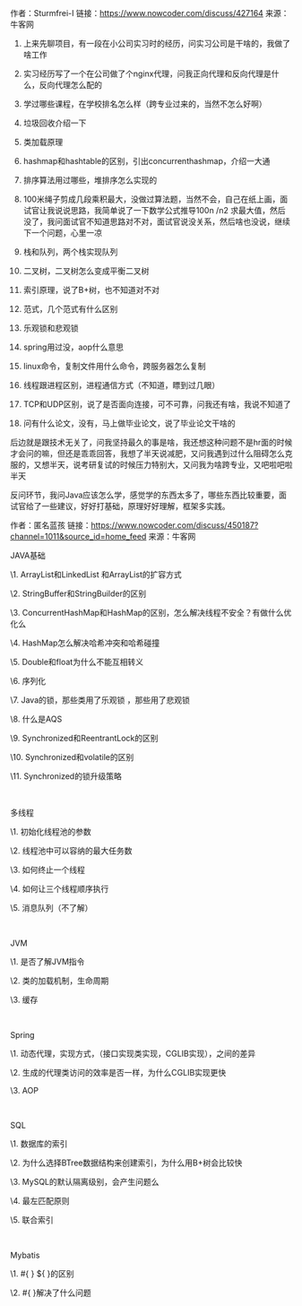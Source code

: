 作者：Sturmfrei-I
链接：https://www.nowcoder.com/discuss/427164
来源：牛客网



1. 上来先聊项目，有一段在小公司实习时的经历，问实习公司是干啥的，我做了啥工作    

2. 实习经历写了一个在公司做了个nginx代理，问我正向代理和反向代理是什么，反向代理怎么配的    

3. 学过哪些课程，在学校排名怎么样（跨专业过来的，当然不怎么好啊）    

4. 垃圾回收介绍一下    

5. 类加载原理    

6. hashmap和hashtable的区别，引出concurrenthashmap，介绍一大通    

7. 排序算法用过哪些，堆排序怎么实现的    

8. 100米绳子剪成几段乘积最大，没做过算法题，当然不会，自己在纸上画，面试官让我说说思路，我简单说了一下数学公式推导100n /n2 求最大值，然后没了，我问面试官不知道思路对不对，面试官说没关系，然后啥也没说，继续下一个问题，心里一凉    

9. 栈和队列，两个栈实现队列    

10. 二叉树，二叉树怎么变成平衡二叉树    

11. 索引原理，说了B+树，也不知道对不对    

12. 范式，几个范式有什么区别    

13. 乐观锁和悲观锁    

14. spring用过没，aop什么意思    

15. linux命令，复制文件用什么命令，跨服务器怎么复制    

16. 线程跟进程区别，进程通信方式（不知道，瞟到过几眼）    

17. TCP和UDP区别，说了是否面向连接，可不可靠，问我还有啥，我说不知道了    

18. 问有什么论文，没有，马上做毕业论文，说了毕业论文干啥的    

   后边就是跟技术无关了，问我坚持最久的事是啥，我还想这种问题不是hr面的时候才会问的嘛，但还是乖乖回答，我想了半天说减肥，又问我遇到过什么阻碍怎么克服的，又想半天，说考研复试的时候压力特别大，又问我为啥跨专业，又吧啦吧啦半天    

   反问环节，我问Java应该怎么学，感觉学的东西太多了，哪些东西比较重要，面试官给了一些建议，好好打基础，原理好好理解，框架多实践。



作者：匿名蓝孩
链接：https://www.nowcoder.com/discuss/450187?channel=1011&source_id=home_feed
来源：牛客网



JAVA基础  

  \1. ArrayList和LinkedList 和ArrayList的扩容方式  

  \2. StringBuffer和StringBuilder的区别  

  \3. ConcurrentHashMap和HashMap的区别，怎么解决线程不安全？有做什么优化么  

  \4. HashMap怎么解决哈希冲突和哈希碰撞  

  \5. Double和float为什么不能互相转义  

  \6.   序列化  

  \7. Java的锁，那些类用了乐观锁 ，那些用了悲观锁  

  \8.   什么是AQS  

  \9. Synchronized和ReentrantLock的区别  

  \10. Synchronized和volatile的区别  

  \11. Synchronized的锁升级策略  

​    

  多线程  

  \1.   初始化线程池的参数  

  \2.   线程池中可以容纳的最大任务数  

  \3.   如何终止一个线程  

  \4.   如何让三个线程顺序执行  

  \5.   消息队列（不了解）  

​    

  JVM  

  \1.   是否了解JVM指令  

  \2.   类的加载机制，生命周期  

  \3.   缓存  

​    

  Spring  

  \1.   动态代理，实现方式，（接口实现类实现，CGLIB实现），之间的差异  

  \2.   生成的代理类访问的效率是否一样，为什么CGLIB实现更快  

  \3. AOP  

​    

  SQL  

  \1.   数据库的索引  

  \2.   为什么选择BTree数据结构来创建索引，为什么用B+树会比较快  

  \3. MySQL的默认隔离级别，会产生问题么  

  \4.   最左匹配原则  

  \5.   联合索引  

​    

  Mybatis  

  \1. #{ } ${ }的区别  

  \2. #{ }解决了什么问题